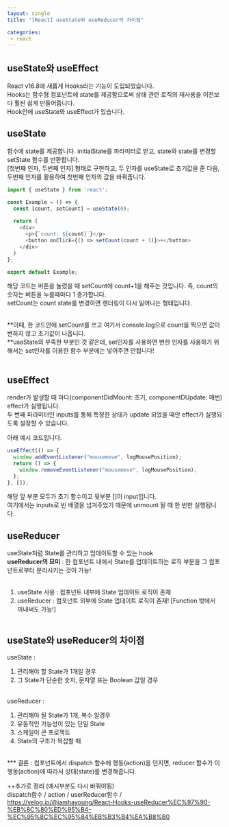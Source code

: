 ```yaml
---
layout: single
title: "[React] useState와 useReducer의 차이점"

categories:
 - react
---
```


## useState와 useEffect
React v16.8에 새롭게 Hooks라는 기능이 도입되었습니다. <br>
Hooks는 함수형 컴포넌트에 state를 제공함으로써 상태 관련 로직의 재사용을 이전보다 훨씬 쉽게 만들어줍니다. <br>
Hook안에 useState와 useEffect가 있습니다. <br>

## useState
함수에 state를 제공합니다. initialState를 파라미터로 받고, state와 state를 변경할 setState 함수를 반환합니다. <br>
[첫번째 인자, 두번째 인자] 형태로 구현하고, 두 인자를 useState로 초기값을 준 다음, 두번째 인자를 활용하여 첫번째 인자의 값을 바꿔줍니다.
```javascript
import { useState } from 'react';

const Example = () => {
  const [count, setCount] = useState(0);
  
  return (
    <div>
      <p>{`count: ${count}`}</p>
      <button onClick={() => setCount(count + 1)}>+</button>
    </div>
  )
};

export default Example;
```
해당 코드는 버튼을 눌렀을 때 setCount에 count+1을 해주는 것입니다. 즉, count의 숫자는 버튼을 누를때마다 1 증가합니다. <br> 
setCount는 count state를 변경하면 렌더링이 다시 일어나는 형태입니다. <br> <br>

**이때, 한 코드안에 setCount를 쓰고 여기서 console.log으로 count을 찍으면 값이 변하지 않고 초기값이 나옵니다. <br>
**useState의 부족한 부분인 것 같은데, set인자를 사용하면 변한 인자를 사용하기 위해서는 set인자를 이용한 함수 부분에는 넣어주면 안됩니다! <br><br>

## useEffect
render가 발생할 때 마다(componentDidMount: 초기, componentDUpdate: 매번) effect가 실행됩니다. <br>
두 번째 파라미터인 inputs를 통해 특정한 상태가 update 되었을 때만 effect가 실행되도록 설정할 수 있습니다. <br>

아래 예시 코드입니다.
```javascript
useEffect(() => {
  window.addEventListener("mousemove", logMousePosition);
  return () => {
    window.removeEventListener("mousemove", logMousePosition);
  };
}, []);
```
해당 앞 부분 모두가 초기 함수이고 뒷부분 []이 input입니다. <br>
여기에서는 inputs로 빈 배열을 넘겨주었기 때문에 unmount 될 때 한 번만 실행됩니다. <br>


## useReducer
useState처럼 State를 관리하고 업데이트할 수 있는 hook <br>
**useReducer의 묘미** : 한 컴포넌트 내에서 State를 업데이트하는 로직 부분을 그 컴포넌트로부터 분리시키는 것이 가능! <br> <br>

1. useState 사용 : 컴포넌트 내부에 State 업데이트 로직이 존재 <br>
2. useReducer : 컴포넌트 외부에 State 업데이트 로직이 존재! [Function 밖에서 꺼내써도 가능!] <br> <br>

## useState와 useReducer의 차이점 <br>
  useState : <br>
  1. 관리해야 할 State가 1개일 경우 <br>
  2. 그 State가 단순한 숫자, 문자열 또는 Boolean 값일 경우 <br> <br>
  
  useReducer : <br>
  1. 관리해야 될 State가 1개, 복수 일경우 <br>
  2. 유동적인 가능성이 있는 단일 State <br>
  3. 스케일이 큰 프로젝트 <br>
  4. State의 구조가 복잡할 때 <br> <br>

*** 결론 : 컴포넌트에서 dispatch 함수에 행동(action)을 던지면, reducer 함수가 이 행동(action)에 따라서 상태(state)를 변경해줍니다. <br>
  
  
  ++추가로 정리 (예시부분도 다시 바꿔야됨) <br>
  dispatch함수 / action / userReducer함수 / <br>
  https://velog.io/@iamhayoung/React-Hooks-useReducer%EC%97%90-%EB%8C%80%ED%95%B4-%EC%95%8C%EC%95%84%EB%B3%B4%EA%B8%B0

